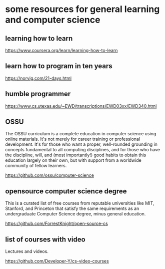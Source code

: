 # some resources for general learning and computer science 

## learning how to learn 

https://www.coursera.org/learn/learning-how-to-learn

## learn how to program in ten years

https://norvig.com/21-days.html

## humble programmer

https://www.cs.utexas.edu/~EWD/transcriptions/EWD03xx/EWD340.html


## OSSU

The OSSU curriculum is a complete education in computer science using online materials. It's not merely for career training or professional development. It's for those who want a proper, well-rounded grounding in concepts fundamental to all computing disciplines, and for those who have the discipline, will, and (most importantly!) good habits to obtain this education largely on their own, but with support from a worldwide community of fellow learners.

https://github.com/ossu/computer-science



## opensource computer science degree 

This is a curated list of free courses from reputable universities like MIT, Stanford, and Princeton that satisfy the same requirements as an undergraduate Computer Science degree, minus general education.

https://github.com/ForrestKnight/open-source-cs


## list of courses with video

Lectures and videos.

https://github.com/Developer-Y/cs-video-courses


